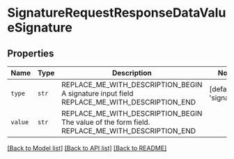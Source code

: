 # SignatureRequestResponseDataValueSignature



## Properties
Name | Type | Description | Notes
------------ | ------------- | ------------- | -------------
| `type` | ```str``` | REPLACE_ME_WITH_DESCRIPTION_BEGIN A signature input field REPLACE_ME_WITH_DESCRIPTION_END |  [default to 'signature'] |
| `value` | ```str``` | REPLACE_ME_WITH_DESCRIPTION_BEGIN The value of the form field. REPLACE_ME_WITH_DESCRIPTION_END |  |

[[Back to Model list]](../README.md#documentation-for-models) [[Back to API list]](../README.md#documentation-for-api-endpoints) [[Back to README]](../README.md)

